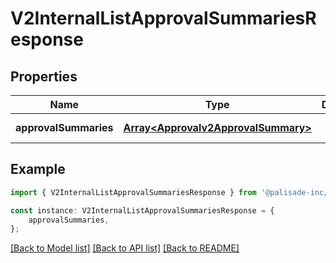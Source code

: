# V2InternalListApprovalSummariesResponse


## Properties

Name | Type | Description | Notes
------------ | ------------- | ------------- | -------------
**approvalSummaries** | [**Array&lt;Approvalv2ApprovalSummary&gt;**](Approvalv2ApprovalSummary.md) |  | [default to undefined]

## Example

```typescript
import { V2InternalListApprovalSummariesResponse } from '@palisade-inc/typescript-sdk';

const instance: V2InternalListApprovalSummariesResponse = {
    approvalSummaries,
};
```

[[Back to Model list]](../README.md#documentation-for-models) [[Back to API list]](../README.md#documentation-for-api-endpoints) [[Back to README]](../README.md)
